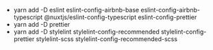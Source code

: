 - yarn add -D eslint eslint-config-airbnb-base eslint-config-airbnb-typescript @nuxtjs/eslint-config-typescript eslint-config-prettier
- yarn add -D prettier
- yarn add -D stylelint stylelint-config-recommended stylelint-config-prettier stylelint-scss stylelint-config-recommended-scss
